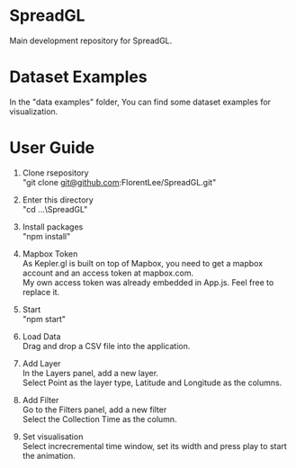 # SpreadGL
Main development repository for SpreadGL.

# Dataset Examples
In the "data examples" folder, You can find some dataset examples for visualization.

# User Guide
1. Clone rsepository\
"git clone git@github.com:FlorentLee/SpreadGL.git"

2. Enter this directory\
"cd ...\SpreadGL"

3. Install packages\
"npm install"

4. Mapbox Token\
As Kepler.gl is built on top of Mapbox, you need to get a mapbox account and an access token at mapbox.com.\
My own access token was already embedded in App.js. Feel free to replace it.

5. Start\
"npm start"

6. Load Data\
Drag and drop a CSV file into the application.

7. Add Layer\
In the Layers panel, add a new layer.\
Select Point as the layer type, Latitude and Longitude as the columns.

8. Add Filter\
Go to the Filters panel, add a new filter\
Select the Collection Time as the column.

9. Set visualisation\
Select increcremental time window, set its width and press play to start the animation.
